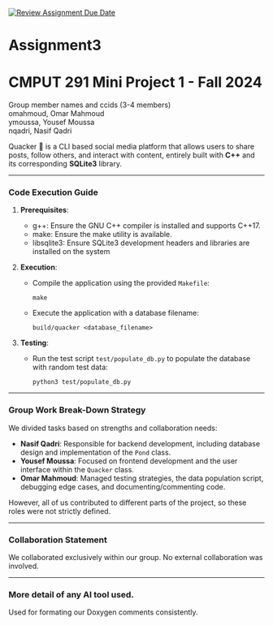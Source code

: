 [![Review Assignment Due Date](https://classroom.github.com/assets/deadline-readme-button-22041afd0340ce965d47ae6ef1cefeee28c7c493a6346c4f15d667ab976d596c.svg)](https://classroom.github.com/a/ZQQhHp7h)
# Assignment3

# CMPUT 291 Mini Project 1 - Fall 2024
Group member names and ccids (3-4 members)  
  omahmoud, Omar Mahmoud  
  ymoussa, Yousef Moussa  
  nqadri, Nasif Qadri

Quacker 🦆 is a CLI based social media platform that allows users to share posts, follow others, and interact with content, entirely built with **C++** and its corresponding **SQLite3** library. 

---

### **Code Execution Guide**
1. **Prerequisites**:  
   - g++: Ensure the GNU C++ compiler is installed and supports C++17.
   - make: Ensure the make utility is available.
   - libsqlite3: Ensure SQLite3 development headers and libraries are installed on the system

2. **Execution**:  
   - Compile the application using the provided `Makefile`:
   
     ```
     make
     ```
   - Execute the application with a database filename:
     
     ```
     build/quacker <database_filename>
     ```

3. **Testing**:  
   - Run the test script `test/populate_db.py` to populate the database with random test data:
     
     ```
     python3 test/populate_db.py
     ```
---

### **Group Work Break-Down Strategy**
We divided tasks based on strengths and collaboration needs:

- **Nasif Qadri**: Responsible for backend development, including database design and implementation of the `Pond` class.
- **Yousef Moussa**: Focused on frontend development and the user interface within the `Quacker` class.
- **Omar Mahmoud**: Managed testing strategies, the data population script, debugging edge cases, and documenting/commenting code.

However, all of us contributed to different parts of the project, so these roles were not strictly defined.

---

### **Collaboration Statement**
We collaborated exclusively within our group. No external collaboration was involved.

---

### More detail of any AI tool used.
Used for formating our Doxygen comments consistently.
